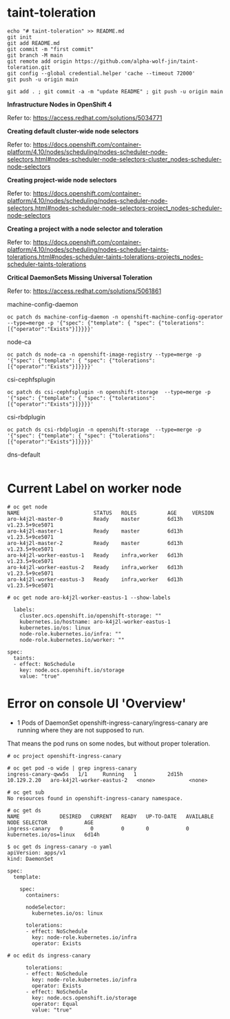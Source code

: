 # taint-toleration

```
echo "# taint-toleration" >> README.md
git init
git add README.md
git commit -m "first commit"
git branch -M main
git remote add origin https://github.com/alpha-wolf-jin/taint-toleration.git
git config --global credential.helper 'cache --timeout 72000'
git push -u origin main

git add . ; git commit -a -m "update README" ; git push -u origin main
```

**Infrastructure Nodes in OpenShift 4**

Refer to: https://access.redhat.com/solutions/5034771


**Creating default cluster-wide node selectors**

Refer to: https://docs.openshift.com/container-platform/4.10/nodes/scheduling/nodes-scheduler-node-selectors.html#nodes-scheduler-node-selectors-cluster_nodes-scheduler-node-selectors


**Creating project-wide node selectors**

Refer to: https://docs.openshift.com/container-platform/4.10/nodes/scheduling/nodes-scheduler-node-selectors.html#nodes-scheduler-node-selectors-project_nodes-scheduler-node-selectors


**Creating a project with a node selector and toleration**

Refer to: https://docs.openshift.com/container-platform/4.10/nodes/scheduling/nodes-scheduler-taints-tolerations.html#nodes-scheduler-taints-tolerations-projects_nodes-scheduler-taints-tolerations


**Critical DaemonSets Missing Universal Toleration**

Refer to: https://access.redhat.com/solutions/5061861

machine-config-daemon
```
oc patch ds machine-config-daemon -n openshift-machine-config-operator  --type=merge -p '{"spec": {"template": { "spec": {"tolerations":[{"operator":"Exists"}]}}}}'
```

node-ca
```
oc patch ds node-ca -n openshift-image-registry --type=merge -p '{"spec": {"template": { "spec": {"tolerations":[{"operator":"Exists"}]}}}}'
```

csi-cephfsplugin
```
oc patch ds csi-cephfsplugin -n openshift-storage  --type=merge -p '{"spec": {"template": { "spec": {"tolerations":[{"operator":"Exists"}]}}}}'
```

csi-rbdplugin
```
oc patch ds csi-rbdplugin -n openshift-storage  --type=merge -p '{"spec": {"template": { "spec": {"tolerations":[{"operator":"Exists"}]}}}}'
```

dns-default
```

```

# Current Label on worker node
```
# oc get node
NAME                        STATUS   ROLES          AGE     VERSION
aro-k4j2l-master-0          Ready    master         6d13h   v1.23.5+9ce5071
aro-k4j2l-master-1          Ready    master         6d13h   v1.23.5+9ce5071
aro-k4j2l-master-2          Ready    master         6d13h   v1.23.5+9ce5071
aro-k4j2l-worker-eastus-1   Ready    infra,worker   6d13h   v1.23.5+9ce5071
aro-k4j2l-worker-eastus-2   Ready    infra,worker   6d13h   v1.23.5+9ce5071
aro-k4j2l-worker-eastus-3   Ready    infra,worker   6d13h   v1.23.5+9ce5071

# oc get node aro-k4j2l-worker-eastus-1 --show-labels

  labels:
    cluster.ocs.openshift.io/openshift-storage: ""
    kubernetes.io/hostname: aro-k4j2l-worker-eastus-1
    kubernetes.io/os: linux
    node-role.kubernetes.io/infra: ""
    node-role.kubernetes.io/worker: ""

spec:
  taints:
  - effect: NoSchedule
    key: node.ocs.openshift.io/storage
    value: "true"

```

# Error on console UI 'Overview'

- 1 Pods of DaemonSet openshift-ingress-canary/ingress-canary are running where they are not supposed to run.

That means the pod runs on some nodes, but without proper toleration.
```
# oc project openshift-ingress-canary

# oc get pod -o wide | grep ingress-canary
ingress-canary-qww5s   1/1     Running   1          2d15h   10.129.2.20   aro-k4j2l-worker-eastus-2   <none>           <none>

# oc get sub
No resources found in openshift-ingress-canary namespace.

# oc get ds
NAME             DESIRED   CURRENT   READY   UP-TO-DATE   AVAILABLE   NODE SELECTOR            AGE
ingress-canary   0         0         0       0            0           kubernetes.io/os=linux   6d14h

$ oc get ds ingress-canary -o yaml
apiVersion: apps/v1
kind: DaemonSet

spec:
  template:

    spec:
      containers:

      nodeSelector:
        kubernetes.io/os: linux

      tolerations:
      - effect: NoSchedule
        key: node-role.kubernetes.io/infra
        operator: Exists

# oc edit ds ingress-canary 

      tolerations:
      - effect: NoSchedule
        key: node-role.kubernetes.io/infra
        operator: Exists
      - effect: NoSchedule
        key: node.ocs.openshift.io/storage
        operator: Equal
        value: "true"


```
